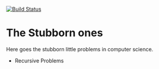 [![Build Status](https://travis-ci.org/isheebo/the-stubborn-ones.svg?branch=master)](https://travis-ci.org/isheebo/the-stubborn-ones)

# The Stubborn ones

Here goes the stubborn little problems in computer science.

- Recursive Problems
